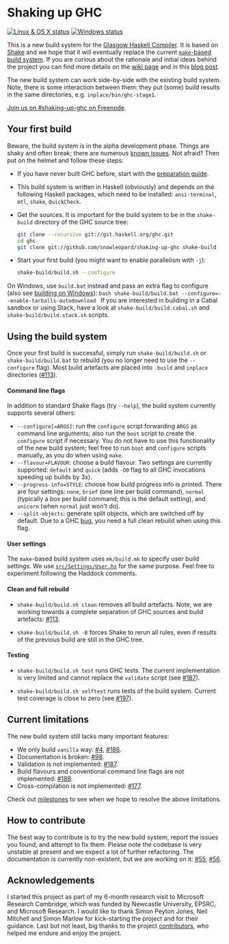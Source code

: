 Shaking up GHC
==============

[![Linux & OS X status](https://img.shields.io/travis/snowleopard/shaking-up-ghc/master.svg?label=Linux%20%26%20OS%20X)](https://travis-ci.org/snowleopard/shaking-up-ghc) [![Windows status](https://img.shields.io/appveyor/ci/snowleopard/shaking-up-ghc/master.svg?label=Windows)](https://ci.appveyor.com/project/snowleopard/shaking-up-ghc)

This is a new build system for the [Glasgow Haskell Compiler][ghc]. It is based
on [Shake][shake] and we hope that it will eventually replace the current
[`make`-based build system][make]. If you are curious about the rationale and initial
ideas behind the project you can find more details on the [wiki page][ghc-shake-wiki]
and in this [blog post][blog-post-1].

The new build system can work side-by-side with the existing build system. Note, there is
some interaction between them: they put (some) build results in the same directories,
e.g. `inplace/bin/ghc-stage1`. 

[Join us on #shaking-up-ghc on Freenode](irc://chat.freenode.net/#shaking-up-ghc).

Your first build
----------------

Beware, the build system is in the alpha development phase. Things are shaky and often
break; there are numerous [known issues][issues]. Not afraid? Then put on the helmet and
follow these steps:

* If you have never built GHC before, start with the [preparation guide][ghc-preparation].

* This build system is written in Haskell (obviously) and depends on the following Haskell
packages, which need to be installed: `ansi-terminal`, `mtl`, `shake`, `QuickCheck`.

* Get the sources. It is important for the build system to be in the `shake-build` directory of the GHC source tree:

    ```bash
    git clone --recursive git://git.haskell.org/ghc.git
    cd ghc
    git clone git://github.com/snowleopard/shaking-up-ghc shake-build
    ```
* Start your first build (you might want to enable parallelism with `-j`):

    ```bash
    shake-build/build.sh --configure
    ```
On Windows, use `build.bat` instead and pass an extra flag to configure (also see [building on Windows][ghc-windows-quick-build]):
    ```bash
    shake-build/build.bat --configure=--enable-tarballs-autodownload
    ```
If you are interested in building in a Cabal sandbox or using Stack, have a look at `shake-build/build.cabal.sh` and `shake-build/build.stack.sh` scripts.

Using the build system
----------------------
Once your first build is successful, simply run `shake-build/build.sh` or `shake-build/build.bat`
to rebuild (you no longer need to use the `--configure` flag). Most build artefacts are placed
into `.build` and `inplace` directories ([#113][build-artefacts-issue]).

#### Command line flags

In addition to standard Shake flags (try `--help`), the build system
currently supports several others:
* `--configure[=ARGS]`: run the `configure` script forwarding `ARGS` as command line
arguments; also run the `boot` script to create the `configure` script if necessary.
You do not have to use this functionality of the new build system; feel free to run
`boot` and `configure` scripts manually, as you do when using `make`.
* `--flavour=FLAVOUR`: choose a build flavour. Two settings are currently supported:
`default` and `quick` (adds `-O0` flag to all GHC invocations speeding up builds by 3x).
* `--progress-info=STYLE`: choose how build progress info is printed. There are four
settings: `none`, `brief` (one line per build command), `normal` (typically a box per
build command; this is the default setting), and `unicorn` (when `normal` just won't do).
* `--split-objects`: generate split objects, which are switched off by default. Due to
a GHC [bug][ghc-split-objs-bug], you need a full clean rebuild when using this flag.

#### User settings

The `make`-based build system uses `mk/build.mk` to specify user build settings. We
use [`src/Settings/User.hs`][user-settings] for the same purpose. Feel free to
experiment following the Haddock comments.

#### Clean and full rebuild

* `shake-build/build.sh clean` removes all build artefacts. Note, we are working
towards a complete separation of GHC sources and build artefacts: [#113][build-artefacts-issue].

* `shake-build/build.sh -B` forces Shake to rerun all rules, even if results of
the previous build are still in the GHC tree. 

#### Testing

* `shake-build/build.sh test` runs GHC tests. The current implementation is very
limited and cannot replace the `validate` script (see [#187][validation-issue]).

* `shake-build/build.sh selftest` runs tests of the build system. Current test
coverage is close to zero (see [#197][test-issue]).

Current limitations
-------------------
The new build system still lacks many important features:
* We only build `vanilla` way: [#4][dynamic-issue], [#186][profiling-issue].
* Documentation is broken: [#98][haddock-issue].
* Validation is not implemented: [#187][validation-issue].
* Build flavours and conventional command line flags are not implemented: [#188][flavours-issue].
* Cross-compilation is not implemented: [#177][cross-compilation-issue].

Check out [milestones] to see when we hope to resolve the above limitations.

How to contribute
-----------------

The best way to contribute is to try the new build system, report the issues
you found, and attempt to fix them. Please note the codebase is very unstable
at present and we expect a lot of further refactoring. The documentation is
currently non-existent, but we are working on it: [#55][comments-issue],
[#56][doc-issue].

Acknowledgements
----------------

I started this project as part of my 6-month research visit to Microsoft
Research Cambridge, which was funded by Newcastle University, EPSRC, and
Microsoft Research. I would like to thank Simon Peyton Jones, Neil Mitchell
and Simon Marlow for kick-starting the project and for their guidance. Last
but not least, big thanks to the project [contributors][contributors], who
helped me endure and enjoy the project.

[ghc]: https://en.wikipedia.org/wiki/Glasgow_Haskell_Compiler
[shake]: https://github.com/ndmitchell/shake/blob/master/README.md
[make]: https://ghc.haskell.org/trac/ghc/wiki/Building/Architecture
[ghc-shake-wiki]: https://ghc.haskell.org/trac/ghc/wiki/Building/Shake
[blog-post-1]: https://blogs.ncl.ac.uk/andreymokhov/shaking-up-ghc
[issues]: https://github.com/snowleopard/shaking-up-ghc/issues
[ghc-preparation]: https://ghc.haskell.org/trac/ghc/wiki/Building/Preparation
[ghc-windows-quick-build]: https://ghc.haskell.org/trac/ghc/wiki/Building/Preparation/Windows#AQuickBuild
[build-artefacts-issue]: https://github.com/snowleopard/shaking-up-ghc/issues/113
[ghc-split-objs-bug]: https://ghc.haskell.org/trac/ghc/ticket/11315
[user-settings]: https://github.com/snowleopard/shaking-up-ghc/blob/master/src/Settings/User.hs
[test-issue]: https://github.com/snowleopard/shaking-up-ghc/issues/197
[dynamic-issue]: https://github.com/snowleopard/shaking-up-ghc/issues/4
[profiling-issue]: https://github.com/snowleopard/shaking-up-ghc/issues/186
[haddock-issue]: https://github.com/snowleopard/shaking-up-ghc/issues/98
[validation-issue]: https://github.com/snowleopard/shaking-up-ghc/issues/187
[flavours-issue]: https://github.com/snowleopard/shaking-up-ghc/issues/188
[cross-compilation-issue]: https://github.com/snowleopard/shaking-up-ghc/issues/177
[milestones]: https://github.com/snowleopard/shaking-up-ghc/milestones
[comments-issue]: https://github.com/snowleopard/shaking-up-ghc/issues/55
[doc-issue]: https://github.com/snowleopard/shaking-up-ghc/issues/56
[contributors]: https://github.com/snowleopard/shaking-up-ghc/graphs/contributors
